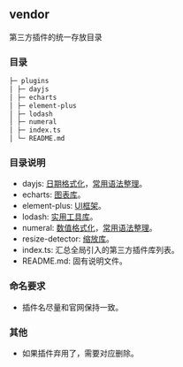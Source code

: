 ## vendor

第三方插件的统一存放目录

### 目录
```html
├─ plugins
│ ├─ dayjs
│ ├─ echarts
│ ├─ element-plus
│ ├─ lodash
│ ├─ numeral
│ ├─ index.ts
│ └─ README.md
```

### 目录说明
- dayjs: [日期格式化](https://dayjs.fenxianglu.cn/)，[常用语法整理](https://gitlab.huidiancloud.com/cloud-spot/spot-goods-frontend/docs/blob/master/dayjs.md)。
- echarts: [图表库](https://echarts.apache.org/zh/index.html/)。
- element-plus: [UI框架](https://element-plus.gitee.io/zh-CN/)。
- lodash: [实用工具库](https://www.lodashjs.com/)。
- numeral: [数值格式化](http://numeraljs.com/)，[常用语法整理](https://gitlab.huidiancloud.com/cloud-spot/spot-goods-frontend/docs/blob/master/numeral.md)。
- resize-detector: [缩放库](https://www.npmjs.com/package/resize-detector)。
- index.ts: 汇总全局引入的第三方插件库列表。
- README.md: 固有说明文件。

### 命名要求
- 插件名尽量和官网保持一致。

### 其他
- 如果插件弃用了，需要对应删除。